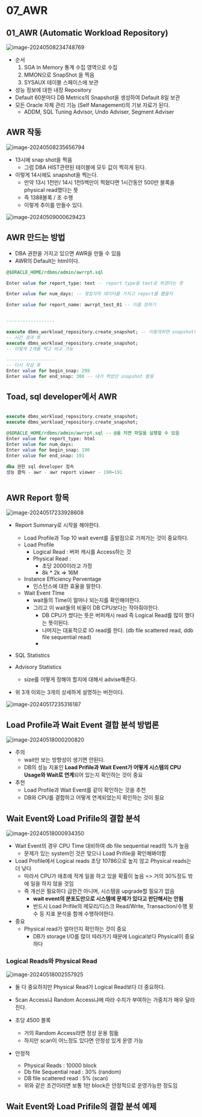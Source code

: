 # 07_AWR



## 01_AWR (Automatic Workload Repository)

![image-20240508234748769](./07_AWR.assets/image-20240508234748769.png)

- 순서
  1. SGA In Memory 통계 수집 영역으로 수집
  2. MMON으로 SnapShot 을 찍음
  3. SYSAUX 테이블 스페이스에 보관
- 성능 정보에 대한 내장 Repository
- Default 60분마다 DB Metrics의 Snapshot을 생성하여 Default 8일 보관
- 모든 Oracle 자체 관리 기능 (Self Management)의 기보 자료가 된다.
  - ADDM, SQL Tuning Advisor, Undo Adviser, Segment Adviser



## AWR 작동

![image-20240508235656794](./07_AWR.assets/image-20240508235656794.png)

- 13시에 snap shot을 찍음
  - 그럼 DBA HIST관련된 테이블에 모두 값이 찍히게 된다.
- 이렇게 14시에도 snapshot을 찍는다.
  - 만약 13시 1천만/ 14시 1천5백만이 찍혔다면 1시간동안 500만 블록을 physical read했다는 뜻
  - 즉  1388블록 / 초 수행
  - 이렇게 추이를 만들수 있다.

![image-20240509000629423](./07_AWR.assets/image-20240509000629423.png)



## AWR 만드는 방법

- DBA 권한을 가지고 있으면 AWR을 만들 수 있음
- AWR의 Default는 html이다.

```sql
@$ORACLE_HOME/rdbms/admin/awrrpt.sql

Enter value for report_type: text -- report type을 text로 하겠다는 뜻

Enter value for num_days: -- 몇일치의 데이터를 가지고 report를 뽑을지 

Enter value for report_name: awrrpt_test_01 -- 이름 정하기


------------------

execute dbms_workload_repository.create_snapshot; -- 이렇게하면 snapshot하나가 만들어진다.
-- 시간 경과 후
execute dbms_workload_repository.create_snapshot;
-- 이렇게 2개를 찍고 비교 가능

------------------
-- 다시 작성 후
Enter value for begin_snap: 299
Enter value for end_snap: 300 -- 내가 찍었던 snapshot 활용
```



## Toad, sql developer에서 AWR

```sql

execute dbms_workload_repository.create_snapshot;
execute dbms_workload_repository.create_snapshot;
 
@$ORACLE_HOME/rdbms/admin/awrrpt.sql -- @을 치면 파일을 실행할 수 있음
Enter value for report_type: html
Enter value for num_days:
Enter value for begin_snap: 190
Enter value for end_snap: 191

dba 권한 sql developer 접속
성능 클릭 - awr - awr report viewer - 190~191 



```



## AWR Report 항목

![image-20240517233928608](./07_AWR.assets/image-20240517233928608.png)

- Report Summary로 시작을 해야한다.
  - Load Profile과 Top 10 wait event를 출발점으로 가져가는 것이 중요하다.
  - Load Profile
    - Logical Read : 버퍼 캐시를 Access하는 것
    - Physical Read : 
      - 초당 2000이라고 가정
      - 8k * 2k => 16M
  - Instance Efficiency Perventage
    - 인스턴스에 대한 효율을 말한다.
  - Wait Event TIme
    - wait들의 Time이 얼마나 되는지를 확인해야한다.
    - 그리고 이 wait들의 비율이 DB CPU보다는 작아줘야한다.
      - DB CPU가 썼다는 뜻은 버퍼캐시 read 즉 Logical Read를 많이 했다는 뜻이된다. 
      - 나머지는 대표적으로 IO read를 한다. (db file scattered read, ddb file sequential read)
      - 
-  SQL Statistics
- Advisory Statistics
  - size를 어떻게 정해야 할지에 대해서 advise해준다.

- 위 3개 이외는 3개의 상세하게 설명하는 버전이다.



![image-20240517235316187](./07_AWR.assets/image-20240517235316187.png)



## Load Profile과 Wait Event 결합 분석 방법론

![image-20240518000200820](./07_AWR.assets/image-20240518000200820.png)

- 주의
  - wait만 보는 방향성이 생기면 안된다.
  - DB의 성능 지표인 **Load Prifile과 Wait Event가 어떻게 시스템의 CPU Usage와 Wait로 연계**되어 있는지 확인하는 것이 중요
- 추천
  - Load Profile과 Wait Event를 같이 확인하는 것을 추천
  - DB와 CPU를 결합하고 어떻게 연계되었는지 확인하는 것이 필요



## Wait Event와 Load Prifile의 결합 분석

![image-20240518000934350](./07_AWR.assets/image-20240518000934350.png)

- Wait Event의 경우 CPU Time 대비하여 db file sequential read의 %가 높음
  - 문제가 있는 system인 것은 맞으나 Load Prifile을 확인해봐야함
- Load Profile에서 Logical reads 초당 10786으로 높지 않고 Physical reads는 더 낮다
  - 따라서 CPU가 애초에 적게 일을 하고 있을 확률이 높음 => 거의 30%정도 밖에 일을 하지 않을 것임
  - 즉 개선은 필요하다 급한건 아니며, 시스템을 upgrade할 필요가 없음
    - **wait event의 분포도만으로 시스템에 문제가 있다고 판단해서는 안됨**
    - 반드시 Load Prifile의 메모리/디스크 Read/Write, Transaction/수행 횟수 등 지표 분석을 함께 수행하야한다.
- 중요
  - Physical read가 얼마인지 확인하는 것이 중요
    - DB가 storage I/O를 많이 따라가기 때문에 Logical보다 Physical이 중요하다



### Logical Reads와 Physical Read

![image-20240518002557925](./07_AWR.assets/image-20240518002557925.png)

- 둘 다 중요하지만 Physical Read가  Logical Read보다 더 중요하다.
- Scan Access냐 Random Access냐에 따라 수치가 부여하는 가중치가 매우 달라진다.
- 초당 4500 블록
  - 거의 Random Access라면 정상 운용 힘듦
  - 하지만 scan이 어느정도 있다면 안정성 있게 운영 가능
    
- 안정적
  - Physical Reads : 10000 block
  - Db file Sequential read : 30% (random)
  - DB file scattered read : 5% (scan)
  - 위와 같은 조건이라면 보통 1만 block은 안정적으로 운영가능한 정도임



## Wait Event와 Load Prifile의 결합 분석 예제







